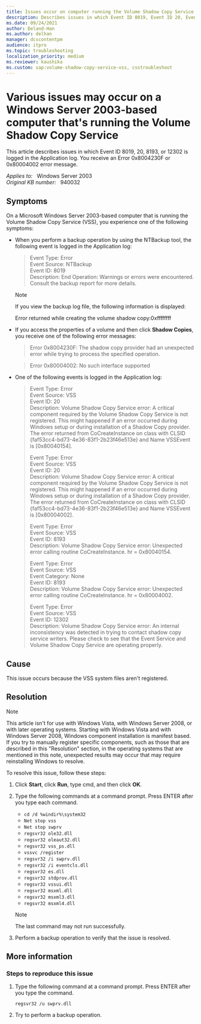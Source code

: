 ```yaml
---
title: Issues occur on computer running the Volume Shadow Copy Service
description: Describes issues in which Event ID 8019, Event ID 20, Event ID 8193, or Event ID 12302 may be logged in the Application log. You may receive an Error 0x8004230F error message or an Error 0x80004002 error message.
ms.date: 09/24/2021
author: Deland-Han
ms.author: delhan
manager: dcscontentpm
audience: itpro
ms.topic: troubleshooting
localization_priority: medium
ms.reviewer: kaushika
ms.custom: sap:volume-shadow-copy-service-vss, csstroubleshoot
---
```

# Various issues may occur on a Windows Server 2003-based computer that's running the Volume Shadow Copy Service

This article describes issues in which Event ID 8019, 20, 8193, or 12302 is logged in the Application log. You receive an Error 0x8004230F or 0x80004002 error message.

_Applies to:_ &nbsp; Windows Server 2003  
_Original KB number:_ &nbsp; 940032

## Symptoms

On a Microsoft Windows Server 2003-based computer that is running the Volume Shadow Copy Service (VSS), you experience one of the following symptoms:

- When you perform a backup operation by using the NTBackup tool, the following event is logged in the Application log:
    > Event Type: Error  
    Event Source: NTBackup  
    Event ID: 8019  
    Description: End Operation: Warnings or errors were encountered. Consult the backup report for more details.  

    > [!NOTE]
    > If you view the backup log file, the following information is displayed:
    >
    > Error returned while creating the volume shadow copy:0xffffffff

- If you access the properties of a volume and then click **Shadow Copies**, you receive one of the following error messages:
    > Error 0x8004230F: The shadow copy provider had an unexpected error while trying to process the specified operation.

    > Error 0x80004002: No such interface supported

- One of the following events is logged in the Application log:
    > Event Type: Error  
    Event Source: VSS  
    Event ID: 20  
    Description: Volume Shadow Copy Service error: A critical component required by the Volume Shadow Copy Service is not registered. This might happened if an error occurred during Windows setup or during installation of a Shadow Copy provider. The error returned from CoCreateInstance on class with CLSID {faf53cc4-bd73-4e36-83f1-2b23f46e513e} and Name VSSEvent is [0x80040154].  
    >
    > Event Type: Error  
    Event Source: VSS  
    Event ID: 20  
    Description: Volume Shadow Copy Service error: A critical component required by the Volume Shadow Copy Service is not registered. This might happened if an error occurred during Windows setup or during installation of a Shadow Copy provider. The error returned from CoCreateInstance on class with CLSID {faf53cc4-bd73-4e36-83f1-2b23f46e513e} and Name VSSEvent is [0x80004002].  
    >
    > Event Type: Error  
    Event Source: VSS  
    Event ID: 8193  
    Description: Volume Shadow Copy Service error: Unexpected error calling routine CoCreateInstance. hr = 0x80040154.  
    >
    > Event Type: Error  
    Event Source: VSS  
    Event Category: None  
    Event ID: 8193  
    Description: Volume Shadow Copy Service error: Unexpected error calling routine CoCreateInstance. hr = 0x80004002.  
    >
    > Event Type: Error  
    Event Source: VSS  
    Event ID: 12302  
    Description: Volume Shadow Copy Service error: An internal inconsistency was detected in trying to contact shadow copy service writers. Please check to see that the Event Service and Volume Shadow Copy Service are operating properly.

## Cause

This issue occurs because the VSS system files aren't registered.

## Resolution

> [!NOTE]
> This article isn't for use with Windows Vista, with Windows Server 2008, or with later operating systems. Starting with Windows Vista and with Windows Server 2008, Windows component installation is manifest based. If you try to manually register specific components, such as those that are described in this "Resolution" section, in the operating systems that are mentioned in this note, unexpected results may occur that may require reinstalling Windows to resolve.

To resolve this issue, follow these steps:

1. Click **Start**, click **Run**, type cmd, and then click **OK**.

2. Type the following commands at a command prompt. Press ENTER after you type each command.

    - `cd /d %windir%\system32`
    - `Net stop vss`  
    - `Net stop swprv`  
    - `regsvr32 ole32.dll`
    - `regsvr32 oleaut32.dll`
    - `regsvr32 vss_ps.dll`  
    - `vssvc /register`  
    - `regsvr32 /i swprv.dll`  
    - `regsvr32 /i eventcls.dll`  
    - `regsvr32 es.dll`
    - `regsvr32 stdprov.dll`
    - `regsvr32 vssui.dll`
    - `regsvr32 msxml.dll`
    - `regsvr32 msxml3.dll`
    - `regsvr32 msxml4.dll`
    > [!NOTE]
    > The last command may not run successfully.
3. Perform a backup operation to verify that the issue is resolved.

## More information

### Steps to reproduce this issue

1. Type the following command at a command prompt. Press ENTER after you type the command.

    ```console
    regsvr32 /u swprv.dll
    ```

2. Try to perform a backup operation.
